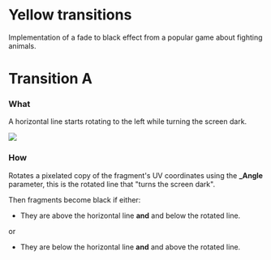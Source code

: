 # Yellow transitions

Implementation of a fade to black effect from a popular game about fighting animals.

# Transition A

### What
A horizontal line starts rotating to the left while turning the screen dark.

![](Demo/TransitionA/TransitionADemoVideo.gif)

### How 
Rotates a pixelated copy of the fragment's UV coordinates  using the **_Angle** parameter, this is the rotated line that "turns the screen dark". 

Then fragments become black if either:

 - They are above the horizontal line **and** and below the rotated line.
 
 or
 - They are below the horizontal line **and** and above the rotated line.
